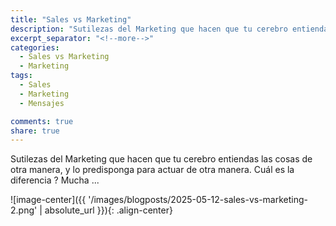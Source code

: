 ```yaml
---
title: "Sales vs Marketing"
description: "Sutilezas del Marketing que hacen que tu cerebro entienda las cosas de otra manera"
excerpt_separator: "<!--more-->"
categories:
  - Sales vs Marketing
  - Marketing
tags:
  - Sales
  - Marketing
  - Mensajes

comments: true
share: true
---
```


Sutilezas del Marketing que hacen que tu cerebro entiendas las cosas de otra manera, y lo predisponga para actuar de otra manera. Cuál es la diferencia ? Mucha ... 

![image-center]({{ '/images/blogposts/2025-05-12-sales-vs-marketing-2.png' | absolute_url }}){: .align-center}
